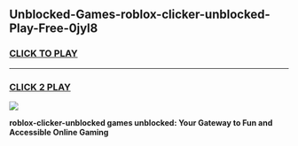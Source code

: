 
## Unblocked-Games-roblox-clicker-unblocked-Play-Free-0jyl8
<h3>
<a href="https://premium76.site?title=roblox-clicker-unblocked&ref=23A">CLICK TO PLAY</a></h3>
<hr>

<h3>
<a href="https://premium76.site?title=roblox-clicker-unblocked&ref=23A">CLICK 2 PLAY</a>
  
</h3>

<a href="https://premium76.site?title=roblox-clicker-unblocked&ref=23A"><img src="https://clearcache.store/games.png"></a>


**roblox-clicker-unblocked games unblocked: Your Gateway to Fun and Accessible Online Gaming**
